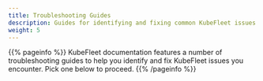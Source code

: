```yaml
---
title: Troubleshooting Guides
description: Guides for identifying and fixing common KubeFleet issues
weight: 5
---
```


{{% pageinfo %}}
KubeFleet documentation features a number of troubleshooting guides to help you identify and fix
KubeFleet issues you encounter. Pick one below to proceed.
{{% /pageinfo %}}
